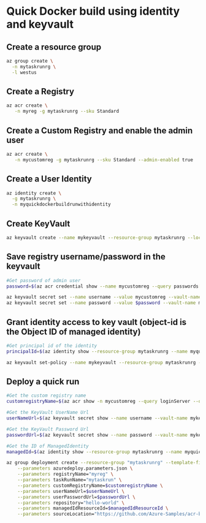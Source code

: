 # Quick Docker build using identity and keyvault

## Create a resource group

```bash
az group create \
  -n mytaskrunrg \
  -l westus
```

## Create a Registry

```bash
az acr create \
   -n myreg -g mytaskrunrg --sku Standard
```

## Create a Custom Registry and enable the admin user

```bash
az acr create \
   -n mycustomreg -g mytaskrunrg --sku Standard --admin-enabled true
```

## Create a User Identity

```bash
az identity create \
  -g mytaskrunrg \
  -n myquickdockerbuildrunwithidentity
```

## Create KeyVault

```bash
az keyvault create --name mykeyvault --resource-group mytaskrunrg --location eastus2
```

## Save registry username/password in the keyvault

```bash
#Get password of admin user
password=$(az acr credential show --name mycustomreg --query passwords[0].value --output tsv)

az keyvault secret set --name username --value mycustomreg --vault-name mykeyvault
az keyvault secret set --name password --value $password --vault-name mykeyvault
```

## Grant identity access to key vault (object-id is the Object ID of managed identity)
```bash
#Get principal id of the identity
principalId=$(az identity show --resource-group mytaskrunrg --name myquickdockerbuildrunwithidentity --query principalId --output tsv)

az keyvault set-policy --name mykeyvault --resource-group mytaskrunrg --object-id $principalId --secret-permissions get 
```

## Deploy a quick run

```bash
#Get the custom registry name
customregistryName=$(az acr show -n mycustomreg --query loginServer --output tsv)

#Get the KeyVault UserName Url
userNameUrl=$(az keyvault secret show --name username --vault-name mykeyvault --query id --output tsv)

#Get the KeyVault Password Url
passwordUrl=$(az keyvault secret show --name password --vault-name mykeyvault --query id --output tsv)

#Get the ID of ManagedIdentity
managedId=$(az identity show --resource-group mytaskrunrg --name myquickdockerbuildrunwithidentity --query id --output tsv)

az group deployment create --resource-group "mytaskrunrg" --template-file azuredeploy.json \
	--parameters azuredeploy.parameters.json \
	--parameters registryName="myreg" \
	--parameters taskRunName="mytaskrun" \
	--parameters customRegistryName=$customregistryName \
	--parameters userNameUrl=$userNameUrl \
	--parameters userPasswordUrl=$passwordUrl \
	--parameters repository="hello-world" \
	--parameters managedIdResourceId=$managedIdResourceId \
	--parameters sourceLocation="https://github.com/Azure-Samples/acr-build-helloworld-node.git"
```

